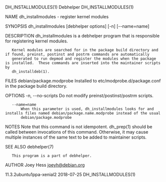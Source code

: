 DH_INSTALLMODULES(1)                                                 Debhelper                                                DH_INSTALLMODULES(1)

NAME
       dh_installmodules - register kernel modules

SYNOPSIS
       dh_installmodules [debhelper options] [-n] [--name=name]

DESCRIPTION
       dh_installmodules is a debhelper program that is responsible for registering kernel modules.

       Kernel modules are searched for in the package build directory and if found, preinst, postinst and postrm commands are automatically
       generated to run depmod and register the modules when the package is installed.  These commands are inserted into the maintainer scripts by
       dh_installdeb(1).

FILES
       debian/package.modprobe
           Installed to etc/modprobe.d/package.conf in the package build directory.

OPTIONS
       -n, --no-scripts
           Do not modify preinst/postinst/postrm scripts.

       --name=name
           When this parameter is used, dh_installmodules looks for and installs files named debian/package.name.modprobe instead of the usual
           debian/package.modprobe

NOTES
       Note that this command is not idempotent. dh_prep(1) should be called between invocations of this command. Otherwise, it may cause multiple
       instances of the same text to be added to maintainer scripts.

SEE ALSO
       debhelper(7)

       This program is a part of debhelper.

AUTHOR
       Joey Hess <joeyh@debian.org>

11.3.2ubuntu1ppa-xenial2                                            2018-07-25                                                DH_INSTALLMODULES(1)
